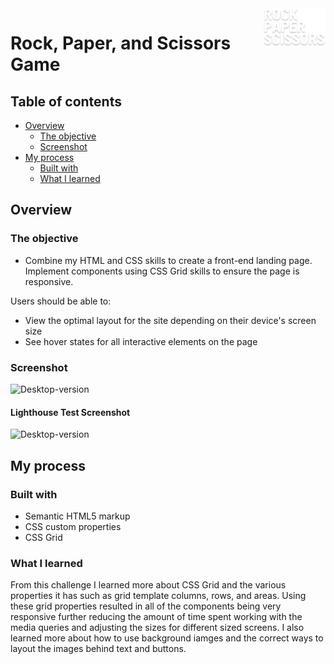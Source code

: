<a href="https://mitp7rps.netlify.app/">
    <img src="images/logo.svg" alt="Fylo-logo" title="Fylo" align="right" height="61" />
</a>

# Rock, Paper, and Scissors Game

## Table of contents

- [Overview](#overview)
  - [The objective](#the-objective)
  - [Screenshot](#screenshot)
- [My process](#my-process)
  - [Built with](#built-with)
  - [What I learned](#what-i-learned)

## Overview

### The objective
- Combine my HTML and CSS skills to create a front-end landing page. Implement components using CSS Grid skills to ensure the page is responsive.

Users should be able to:
- View the optimal layout for the site depending on their device's screen size
- See hover states for all interactive elements on the page

### Screenshot
![Desktop-version](./design/desktop-design.jpg)
#### Lighthouse Test Screenshot
![Desktop-version](./images/lighthouse-test.PNG)

## My process

### Built with

- Semantic HTML5 markup
- CSS custom properties
- CSS Grid

### What I learned

From this challenge I learned more about CSS Grid and the various properties it has such as grid template columns, rows, and areas. Using these grid properties resulted in all of the components being very responsive further reducing the amount of time spent working with the media queries and adjusting the sizes for different sized screens.
I also learned more about how to use background iamges and the correct ways to layout the images behind text and buttons. 
